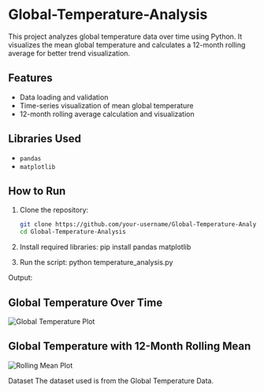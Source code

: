 # Global-Temperature-Analysis
This project analyzes global temperature data over time using Python. It visualizes the mean global temperature and calculates a 12-month rolling average for better trend visualization.

## Features
- Data loading and validation
- Time-series visualization of mean global temperature
- 12-month rolling average calculation and visualization

## Libraries Used
- `pandas`
- `matplotlib`

## How to Run
1. Clone the repository:
   ```bash
   git clone https://github.com/your-username/Global-Temperature-Analysis.git
   cd Global-Temperature-Analysis
2. Install required libraries:
pip install pandas matplotlib

3. Run the script:
python temperature_analysis.py

Output:
## Global Temperature Over Time
![Global Temperature Plot](global_temperature_plot.png)

## Global Temperature with 12-Month Rolling Mean
![Rolling Mean Plot](global_temperature_with_rolling_mean.png)

Dataset
The dataset used is from the Global Temperature Data.


